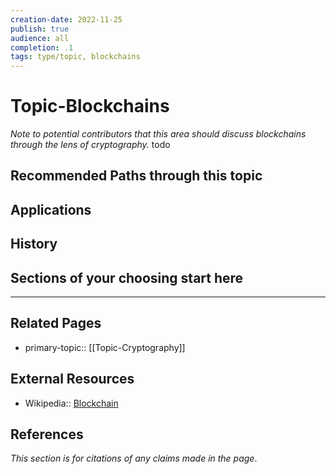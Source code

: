 ```yaml
---
creation-date: 2022-11-25
publish: true
audience: all
completion: .1
tags: type/topic, blockchains
---
```

# Topic-Blockchains
*Note to potential contributors that this area should discuss blockchains through the lens of cryptography.*
todo

## Recommended Paths through this topic

## Applications

## History

## Sections of your choosing start here


---
## Related Pages
- primary-topic:: [[Topic-Cryptography]]

## External Resources
- Wikipedia:: [Blockchain](https://en.wikipedia.org/wiki/Blockchain)

## References
*This section is for citations of any claims made in the page*.
